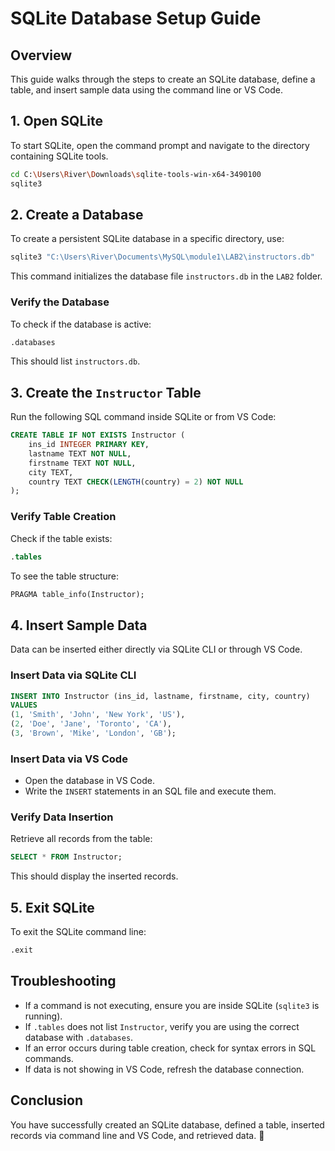 # SQLite Database Setup Guide

## **Overview**
This guide walks through the steps to create an SQLite database, define a table, and insert sample data using the command line or VS Code.

## **1. Open SQLite**
To start SQLite, open the command prompt and navigate to the directory containing SQLite tools.
```sh
cd C:\Users\River\Downloads\sqlite-tools-win-x64-3490100
sqlite3
```

## **2. Create a Database**
To create a persistent SQLite database in a specific directory, use:
```sh
sqlite3 "C:\Users\River\Documents\MySQL\module1\LAB2\instructors.db"
```
This command initializes the database file `instructors.db` in the `LAB2` folder.

### **Verify the Database**
To check if the database is active:
```sql
.databases
```
This should list `instructors.db`.

## **3. Create the `Instructor` Table**
Run the following SQL command inside SQLite or from VS Code:
```sql
CREATE TABLE IF NOT EXISTS Instructor (
    ins_id INTEGER PRIMARY KEY, 
    lastname TEXT NOT NULL, 
    firstname TEXT NOT NULL, 
    city TEXT, 
    country TEXT CHECK(LENGTH(country) = 2) NOT NULL
);
```
### **Verify Table Creation**
Check if the table exists:
```sql
.tables
```
To see the table structure:
```sql
PRAGMA table_info(Instructor);
```

## **4. Insert Sample Data**
Data can be inserted either directly via SQLite CLI or through VS Code.

### **Insert Data via SQLite CLI**
```sql
INSERT INTO Instructor (ins_id, lastname, firstname, city, country)
VALUES 
(1, 'Smith', 'John', 'New York', 'US'),
(2, 'Doe', 'Jane', 'Toronto', 'CA'),
(3, 'Brown', 'Mike', 'London', 'GB');
```

### **Insert Data via VS Code**
- Open the database in VS Code.
- Write the `INSERT` statements in an SQL file and execute them.

### **Verify Data Insertion**
Retrieve all records from the table:
```sql
SELECT * FROM Instructor;
```
This should display the inserted records.

## **5. Exit SQLite**
To exit the SQLite command line:
```sh
.exit
```

## **Troubleshooting**
- If a command is not executing, ensure you are inside SQLite (`sqlite3` is running).
- If `.tables` does not list `Instructor`, verify you are using the correct database with `.databases`.
- If an error occurs during table creation, check for syntax errors in SQL commands.
- If data is not showing in VS Code, refresh the database connection.

## **Conclusion**
You have successfully created an SQLite database, defined a table, inserted records via command line and VS Code, and retrieved data. 🎉

